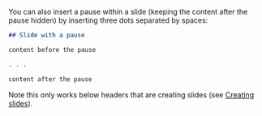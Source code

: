 You can also insert a pause within a slide (keeping the content after the pause hidden) by inserting three dots separated by spaces:

``` markdown
## Slide with a pause

content before the pause

. . .

content after the pause
```

Note this only works below headers that are creating slides (see [Creating slides](#creating-slides)).